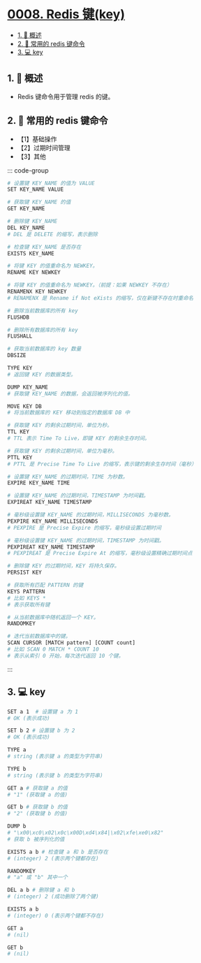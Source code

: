 # [0008. Redis 键(key)](https://github.com/tnotesjs/TNotes.redis/tree/main/notes/0008.%20Redis%20%E9%94%AE(key))

<!-- region:toc -->

- [1. 📝 概述](#1--概述)
- [2. 📒 常用的 redis 键命令](#2--常用的-redis-键命令)
- [3. 💻 key](#3--key)

<!-- endregion:toc -->

## 1. 📝 概述

- Redis 键命令用于管理 redis 的键。

## 2. 📒 常用的 redis 键命令

- 【1】基础操作
- 【2】过期时间管理
- 【3】其他

::: code-group

```bash [1]
# 设置键 KEY_NAME 的值为 VALUE
SET KEY_NAME VALUE

# 获取键 KEY_NAME 的值
GET KEY_NAME

# 删除键 KEY_NAME
DEL KEY_NAME
# DEL 是 DELETE 的缩写，表示删除

# 检查键 KEY_NAME 是否存在
EXISTS KEY_NAME

# 将键 KEY 的值重命名为 NEWKEY。
RENAME KEY NEWKEY

# 将键 KEY 的值重命名为 NEWKEY。（前提：如果 NEWKEY 不存在）
RENAMENX KEY NEWKEY
# RENAMENX 是 Rename if Not eXists 的缩写，仅在新键不存在时重命名

# 删除当前数据库的所有 key
FLUSHDB

# 删除所有数据库的所有 key
FLUSHALL

# 获取当前数据库的 key 数量
DBSIZE

TYPE KEY
# 返回键 KEY 的数据类型。

DUMP KEY_NAME
# 获取键 KEY_NAME 的数据，会返回被序列化的值。

MOVE KEY DB
# 将当前数据库的 KEY 移动到指定的数据库 DB 中
```

```bash [2]
# 获取键 KEY 的剩余过期时间，单位为秒。
TTL KEY
# TTL 表示 Time To Live，即键 KEY 的剩余生存时间。

# 获取键 KEY 的剩余过期时间，单位为毫秒。
PTTL KEY
# PTTL 是 Precise Time To Live 的缩写，表示键的剩余生存时间（毫秒）

# 设置键 KEY_NAME 的过期时间，TIME 为秒数。
EXPIRE KEY_NAME TIME

# 设置键 KEY_NAME 的过期时间，TIMESTAMP 为时间戳。
EXPIREAT KEY_NAME TIMESTAMP

# 毫秒级设置键 KEY_NAME 的过期时间，MILLISECONDS 为毫秒数。
PEXPIRE KEY_NAME MILLISECONDS
# PEXPIRE 是 Precise Expire 的缩写，毫秒级设置过期时间

# 毫秒级设置键 KEY_NAME 的过期时间，TIMESTAMP 为时间戳。
PEXPIREAT KEY_NAME TIMESTAMP
# PEXPIREAT 是 Precise Expire At 的缩写，毫秒级设置精确过期时间点

# 删除键 KEY 的过期时间，KEY 将持久保存。
PERSIST KEY
```

```bash [3]
# 获取所有匹配 PATTERN 的键
KEYS PATTERN
# 比如 KEYS *
# 表示获取所有键

# 从当前数据库中随机返回一个 KEY。
RANDOMKEY

# 迭代当前数据库中的键。
SCAN CURSOR [MATCH pattern] [COUNT count]
# 比如 SCAN 0 MATCH * COUNT 10
# 表示从索引 0 开始，每次迭代返回 10 个键。
```

:::

## 3. 💻 key

```bash
SET a 1  # 设置键 a 为 1
# OK (表示成功)

SET b 2 # 设置键 b 为 2
# OK (表示成功)

TYPE a
# string (表示键 a 的类型为字符串)

TYPE b
# string (表示键 b 的类型为字符串)

GET a # 获取键 a 的值
# "1" (获取键 a 的值)

GET b # 获取键 b 的值
# "2" (获取键 b 的值)

DUMP b
# "\x00\xc0\x02\x0c\x00D\xd4\x84|\x02\xfe\xe0\x82"
# 获取 b 被序列化的值

EXISTS a b # 检查键 a 和 b 是否存在
# (integer) 2 (表示两个键都存在)

RANDOMKEY
# "a" 或 "b" 其中一个

DEL a b # 删除键 a 和 b
# (integer) 2 (成功删除了两个键)

EXISTS a b
# (integer) 0 (表示两个键都不存在)

GET a
# (nil)

GET b
# (nil)
```
